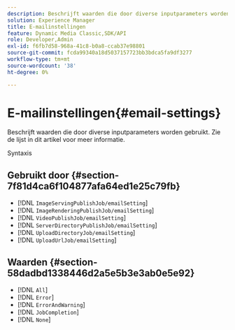 ```yaml
---
description: Beschrijft waarden die door diverse inputparameters worden gebruikt. Zie de lijst in dit artikel voor meer informatie.
solution: Experience Manager
title: E-mailinstellingen
feature: Dynamic Media Classic,SDK/API
role: Developer,Admin
exl-id: f6fb7d58-968a-41c8-b0a8-ccab37e98801
source-git-commit: fcda99340a18d5037157723bb3bdca5fa9df3277
workflow-type: tm+mt
source-wordcount: '38'
ht-degree: 0%

---
```


# E-mailinstellingen{#email-settings}

Beschrijft waarden die door diverse inputparameters worden gebruikt. Zie de lijst in dit artikel voor meer informatie.

Syntaxis

## Gebruikt door {#section-7f81d4ca6f104877afa64ed1e25c79fb}

* [!DNL `ImageServingPublishJob/emailSetting`]
* [!DNL `ImageRenderingPublishJob/emailSetting`]
* [!DNL `VideoPublishJob/emailSetting`]
* [!DNL `ServerDirectoryPublishJob/emailSetting`]
* [!DNL `UploadDirectoryJob/emailSetting`]
* [!DNL `UploadUrlJob/emailSetting`]

## Waarden {#section-58dadbd1338446d2a5e5b3e3ab0e5e92}

* [!DNL `All`]
* [!DNL `Error`]
* [!DNL `ErrorAndWarning`]
* [!DNL `JobCompletion`]
* [!DNL `None`]
